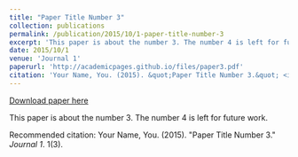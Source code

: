```yaml
---
title: "Paper Title Number 3"
collection: publications
permalink: /publication/2015/10/1-paper-title-number-3
excerpt: 'This paper is about the number 3. The number 4 is left for future work.'
date: 2015/10/1
venue: 'Journal 1'
paperurl: 'http://academicpages.github.io/files/paper3.pdf'
citation: 'Your Name, You. (2015). &quot;Paper Title Number 3.&quot; <i>Journal 1</i>. 1(3).'
---
```


<a href='http://academicpages.github.io/files/paper3.pdf'>Download paper here</a>

This paper is about the number 3. The number 4 is left for future work.

Recommended citation: Your Name, You. (2015). "Paper Title Number 3." <i>Journal 1</i>. 1(3).